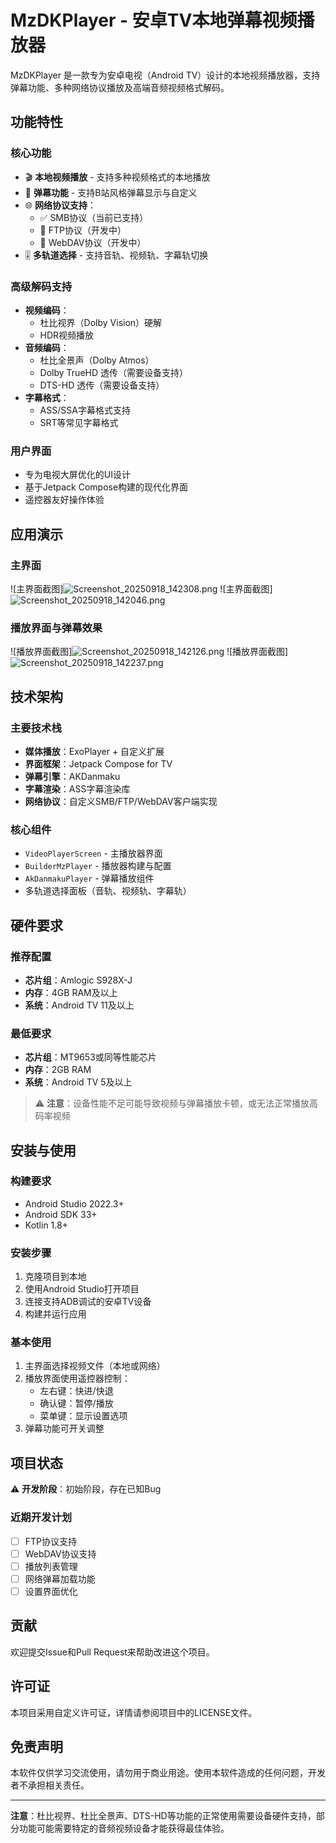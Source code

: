 # MzDKPlayer - 安卓TV本地弹幕视频播放器

MzDKPlayer 是一款专为安卓电视（Android TV）设计的本地视频播放器，支持弹幕功能、多种网络协议播放及高端音频视频格式解码。

## 功能特性

### 核心功能
- 🎬 **本地视频播放** - 支持多种视频格式的本地播放
- 💬 **弹幕功能** - 支持B站风格弹幕显示与自定义
- 🌐 **网络协议支持**：
    - ✅ SMB协议（当前已支持）
    - 🚧 FTP协议（开发中）
    - 🚧 WebDAV协议（开发中）
- 🎚️ **多轨道选择** - 支持音轨、视频轨、字幕轨切换

### 高级解码支持
- **视频编码**：
    - 杜比视界（Dolby Vision）硬解
    - HDR视频播放
- **音频编码**：
    - 杜比全景声（Dolby Atmos）
    - Dolby TrueHD 透传（需要设备支持）
    - DTS-HD 透传（需要设备支持）
- **字幕格式**：
    - ASS/SSA字幕格式支持
    - SRT等常见字幕格式

### 用户界面
- 专为电视大屏优化的UI设计
- 基于Jetpack Compose构建的现代化界面
- 遥控器友好操作体验

## 应用演示

### 主界面
![主界面截图]![Screenshot_20250918_142308.png](screenshots/Screenshot_20250918_142308.png)
![主界面截图]![Screenshot_20250918_142046.png](screenshots/Screenshot_20250918_142046.png)

### 播放界面与弹幕效果
![播放界面截图]![Screenshot_20250918_142126.png](screenshots/Screenshot_20250918_142126.png)
![播放界面截图]![Screenshot_20250918_142237.png](screenshots/Screenshot_20250918_142237.png)


## 技术架构

### 主要技术栈
- **媒体播放**：ExoPlayer + 自定义扩展
- **界面框架**：Jetpack Compose for TV
- **弹幕引擎**：AKDanmaku
- **字幕渲染**：ASS字幕渲染库
- **网络协议**：自定义SMB/FTP/WebDAV客户端实现

### 核心组件
- `VideoPlayerScreen` - 主播放器界面
- `BuilderMzPlayer` - 播放器构建与配置
- `AkDanmakuPlayer` - 弹幕播放组件
- 多轨道选择面板（音轨、视频轨、字幕轨）

## 硬件要求

### 推荐配置
- **芯片组**：Amlogic S928X-J
- **内存**：4GB RAM及以上
- **系统**：Android TV 11及以上

### 最低要求
- **芯片组**：MT9653或同等性能芯片
- **内存**：2GB RAM
- **系统**：Android TV 5及以上

> ⚠️ **注意**：设备性能不足可能导致视频与弹幕播放卡顿，或无法正常播放高码率视频

## 安装与使用

### 构建要求
- Android Studio 2022.3+
- Android SDK 33+
- Kotlin 1.8+

### 安装步骤
1. 克隆项目到本地
2. 使用Android Studio打开项目
3. 连接支持ADB调试的安卓TV设备
4. 构建并运行应用

### 基本使用
1. 主界面选择视频文件（本地或网络）
2. 播放界面使用遥控器控制：
    - 左右键：快进/快退
    - 确认键：暂停/播放
    - 菜单键：显示设置选项
3. 弹幕功能可开关调整

## 项目状态

⚠️ **开发阶段**：初始阶段，存在已知Bug

### 近期开发计划
- [ ] FTP协议支持
- [ ] WebDAV协议支持
- [ ] 播放列表管理
- [ ] 网络弹幕加载功能
- [ ] 设置界面优化

## 贡献

欢迎提交Issue和Pull Request来帮助改进这个项目。

## 许可证

本项目采用自定义许可证，详情请参阅项目中的LICENSE文件。

## 免责声明

本软件仅供学习交流使用，请勿用于商业用途。使用本软件造成的任何问题，开发者不承担相关责任。

---

**注意**：杜比视界、杜比全景声、DTS-HD等功能的正常使用需要设备硬件支持，部分功能可能需要特定的音频视频设备才能获得最佳体验。